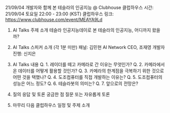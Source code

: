 21/09/04 개발자와 함께 본 테슬라의 인공지능 @ Clubhouse
클럽하우스 시간: 21/09/04 토요일 22:00 - 23:00 (KST)
클럽하우스 링크: https://www.clubhouse.com/event/MEAYA9Ld
1. AI Talks 주제 소개
테슬라 인공지능데이로 본 테슬라의 인공지능, 어디까지 왔을까?
2. AI Talks 스피커 소개 (각 1분 미만)
패널: 김민현 AI Network CEO, 조재영 개발자
진행: 신지은 

3. AI Talks 내용
Q. 1. 레이더를 떼고 카메라로 간 이유는 무엇인가?
Q. 2. 카메라에서 온 데이터를 어떻게 활용할 것인가? 
Q. 3. 카메라의 한계점을 극복하기 위한 것으로 어떤 것을 택했나?
Q. 4. 도조컴퓨터를 직접 개발하는 이유는?
Q. 5. 도조컴퓨터의 성능은 어느 정도?
Q. 6. 테슬라봇의 의미는?
Q. 7. 앞으로의 전망은?

4. 질의 응답 및 토론
궁금한 점 질문 또는 자유롭게 토론
5. 마무리
다음 클럽하우스 일정 및 주제 소개
